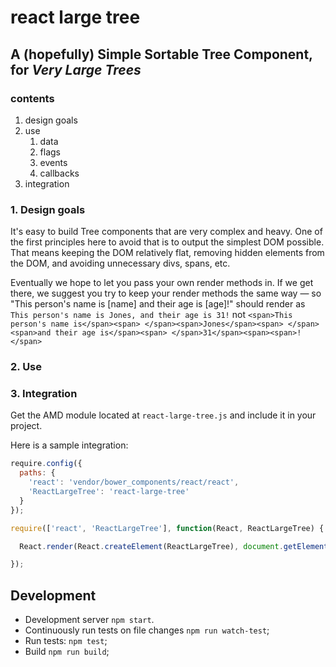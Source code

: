 # react large tree

## A (hopefully) Simple Sortable Tree Component, for *Very Large Trees*

### contents
1. design goals
2. use
    1. data
    2. flags
    3. events
    4. callbacks
3. integration

### 1. Design goals

It's easy to build Tree components that are very complex and heavy. One of the first principles here to avoid that is to output the simplest DOM possible. That means keeping the DOM relatively flat, removing hidden elements from the DOM, and avoiding unnecessary divs, spans, etc. 

Eventually we hope to let you pass your own render methods in. If we get there, we suggest you try to keep your render methods the same way — so "This person's name is [name] and their age is [age]!" should render as `This person's name is Jones, and their age is 31!` not `<span>This person's name is</span><span> </span><span>Jones</span><span> </span><span>and their age is</span><span> </span>31</span><span><span>!</span>` 

### 2. Use


### 3. Integration

Get the AMD module located at `react-large-tree.js` and include it in your project.

Here is a sample integration:

```js
require.config({
  paths: {
    'react': 'vendor/bower_components/react/react',
    'ReactLargeTree': 'react-large-tree'
  }
});

require(['react', 'ReactLargeTree'], function(React, ReactLargeTree) {

  React.render(React.createElement(ReactLargeTree), document.getElementById('widget-container'));

});
```

## Development

* Development server `npm start`.
* Continuously run tests on file changes `npm run watch-test`;
* Run tests: `npm test`;
* Build `npm run build`;
